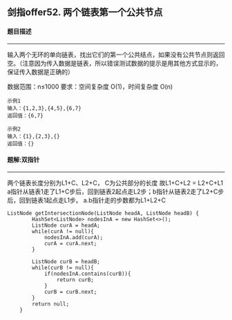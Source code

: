## 剑指offer52. 两个链表第一个公共节点

#### 题目描述

---



输入两个无环的单向链表，找出它们的第一个公共结点，如果没有公共节点则返回空。（注意因为传入数据是链表，所以错误测试数据的提示是用其他方式显示的，保证传入数据是正确的）

数据范围：n≤1000
要求：空间复杂度 O(1)，时间复杂度 O(n)

```
示例1
输入：{1,2,3},{4,5},{6,7}
返回值：{6,7}
 
示例2
输入：{1},{2,3},{}
返回值：{}

```

#### 题解:双指针

---

两个链表长度分别为L1+C、L2+C， C为公共部分的长度
故L1+C+L2 = L2+C+L1
a指针从链表1走了L1+C步后，回到链表2起点走L2步；b指针从链表2走了L2+C步后，回到链表1起点走L1步。 a.b指针走的步数都为L1+L2+C

```
ListNode getIntersectionNode(ListNode headA, ListNode headB) {
        HashSet<ListNode> nodesInA = new HashSet<>();
        ListNode curA = headA;
        while(curA != null){
            nodesInA.add(curA);
            curA = curA.next;
        }
  
        ListNode curB = headB;
        while(curB != null){
            if(nodesInA.contains(curB)){
                return curB;
            }
            curB = curB.next;
        }
        return null;
    }

```
